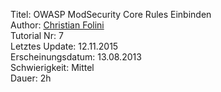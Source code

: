 Titel: OWASP ModSecurity Core Rules Einbinden  
Author: <a href="mailto:christian.folini@netnea.com">Christian Folini</a>  
Tutorial Nr: 7  
Letztes Update: 12.11.2015  
Erscheinungsdatum: 13.08.2013  
Schwierigkeit: Mittel  
Dauer: 2h  
